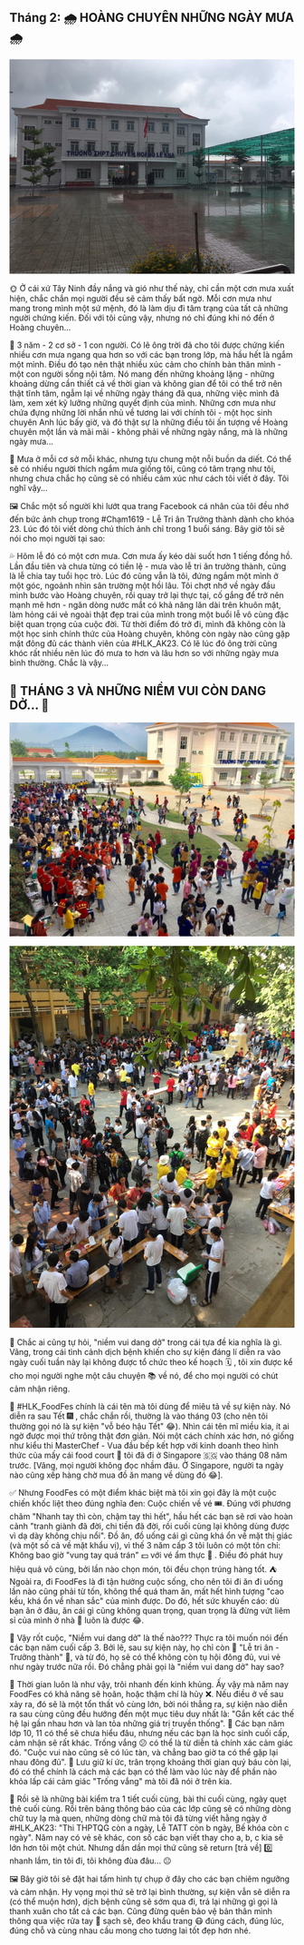 ## Tháng 2: 🌧 HOÀNG CHUYÊN NHỮNG NGÀY MƯA 🌧

![HLK_MyYouth](../../../../public/images/posts/2020/02-23-HLK_MyYouth-04/HLK1.jpg)

🌞 Ở cái xứ Tây Ninh đầy nắng và gió như thế này, chỉ cần một cơn mưa xuất hiện, chắc chắn mọi người đều sẽ cảm thấy bất ngờ. Mỗi cơn mưa như mang trong mình một sứ mệnh, đó là làm dịu đi tâm trạng của tất cả những người chứng kiến. Đối với tôi cũng vậy, nhưng nó chỉ đúng khi nó đến ở Hoàng chuyên...

🏫 3 năm - 2 cơ sở - 1 con người. Có lẽ ông trời đã cho tôi được chứng kiến nhiều cơn mưa ngang qua hơn so với các bạn trong lớp, mà hầu hết là ngắm một mình. Điều đó tạo nên thật nhiều xúc cảm cho chính bản thân mình - một con người sống nội tâm. Nó mang đến những khoảng lặng - những khoảng dừng cần thiết cả về thời gian và không gian để tôi có thể trở nên thật tĩnh tâm, ngẫm lại về những ngày tháng đã qua, những việc mình đã làm, xem xét kỹ lưỡng những quyết định của mình. Những cơn mưa như chứa đựng những lời nhắn nhủ về tương lai với chính tôi - một học sinh chuyên Anh lúc bấy giờ, và đó thật sự là những điều tôi ấn tượng về Hoàng chuyên một lần và mãi mãi - không phải về những ngày nắng, mà là những ngày mưa...

🎋 Mưa ở mỗi cơ sở mỗi khác, nhưng tựu chung một nỗi buồn da diết. Có thể sẽ có nhiều người thích ngắm mưa giống tôi, cũng có tâm trạng như tôi, nhưng chưa chắc họ cũng sẽ có nhiều cảm xúc như cách tôi viết ở đây. Tôi nghĩ vậy...

🖼 Chắc một số người khi lướt qua trang Facebook cá nhân của tôi đều nhớ đến bức ảnh chụp trong #Chạm1619 - Lễ Tri ân Trưởng thành dành cho khóa 23. Lúc đó tôi viết dòng chú thích ảnh chỉ trong 1 buổi sáng. Bây giờ tôi sẽ nói cho mọi người tại sao:

💦 Hôm lễ đó có một cơn mưa. Cơn mưa ấy kéo dài suốt hơn 1 tiếng đồng hồ. Lần đầu tiên và chưa từng có tiền lệ - mưa vào lễ tri ân trưởng thành, cũng là lễ chia tay tuổi học trò. Lúc đó cũng vẫn là tôi, đứng ngắm một mình ở một góc, ngoảnh nhìn sân trường một hồi lâu. Tôi chợt nhớ về ngày đầu mình bước vào Hoàng chuyên, rồi quay trở lại thực tại, cố gắng để trở nên mạnh mẽ hơn - ngăn dòng nước mắt có khả năng lăn dài trên khuôn mặt, làm hỏng cái vẻ ngoài thật đẹp trai của mình trong một buổi lễ vô cùng đặc biệt quan trọng của cuộc đời. Từ thời điểm đó trở đi, mình đã không còn là một học sinh chính thức của Hoàng chuyên, không còn ngày nào cũng gặp mặt đông đủ các thành viên của #HLK_AK23. Có lẽ lúc đó ông trời cũng khóc rất nhiều nên lúc đó mưa to hơn và lâu hơn so với những ngày mưa bình thường. Chắc là vậy...

## 🍰 THÁNG 3 VÀ NHỮNG NIỀM VUI CÒN DANG DỞ... 🍧

![HLK_MyYouth 2](../../../../public/images/posts/2020/02-23-HLK_MyYouth-04/HLK2.jpg)

![HLK_MyYouth 3](../../../../public/images/posts/2020/02-23-HLK_MyYouth-04/HLK3.jpg)

🤔 Chắc ai cũng tự hỏi, "niềm vui dang dở" trong cái tựa đề kia nghĩa là gì. Vâng, trong cái tình cảnh dịch bệnh khiến cho sự kiện đáng lí diễn ra vào ngày cuối tuần này lại không được tổ chức theo kế hoạch 🗓 , tôi xin được kể cho mọi người nghe một câu chuyện 📚 về nó, để cho mọi người có chút cảm nhận riêng.

🍊 #HLK_FoodFes chính là cái tên mà tôi dùng để miêu tả về sự kiện này. Nó diễn ra sau Tết 🎆 , chắc chắn rồi, thường là vào tháng 03 (cho nên tôi thường gọi nó là sự kiện "vỗ béo hậu Tết" 😂). Nhìn cái tên mĩ miều kia, ít ai ngờ được mọi thứ trông thật đơn giản. Nói một cách chính xác hơn, nó giống như kiểu thi MasterChef - Vua đầu bếp kết hợp với kinh doanh theo hình thức của mấy cái food court 🏢 tôi đã đi ở Singapore 🇸🇬 vào tháng 08 năm trước. [Vâng, mọi người không đọc nhầm đâu. Ở Singapore, người ta ngày nào cũng xếp hàng chờ mua đồ ăn mang về dùng đó 😂].

✅ Nhưng FoodFes có một điểm khác biệt mà tôi xin gọi đây là một cuộc chiến khốc liệt theo đúng nghĩa đen: Cuộc chiến về vé 🎟. Đúng với phương châm "Nhanh tay thì còn, chậm tay thì hết", hầu hết các bạn sẽ rơi vào hoàn cảnh "tranh giành đã đời, chi tiền đã đời, rồi cuối cùng lại không dùng được vì dạ dày không chịu nổi". Đồ ăn, đồ uống cái gì cũng khá ổn về mặt thị giác (và một số cả về mặt khẩu vị), vì thế 3 năm cấp 3 tôi luôn có một tôn chỉ: Không bao giờ "vung tay quá trán" 💵 với vé ẩm thực 🎫 . Điều đó phát huy hiệu quả vô cùng, bởi lần nào chọn món, tôi đều chọn trúng hàng tốt. ⛺ Ngoài ra, đi FoodFes là đi tận hưởng cuộc sống, cho nên tôi đi ăn đi uống lần nào cũng phải từ tốn, không thể quá tham ăn, mất hết hình tượng "cao kều, khá ổn về nhan sắc" của mình được. Do đó, hết sức khuyến cáo: dù bạn ăn ở đâu, ăn cái gì cũng không quan trọng, quan trọng là đừng vứt liêm sỉ của mình ở nhà 🏡 luôn là được 😂.

📝 Vậy rốt cuộc, "Niềm vui dang dở" là thế nào??? Thực ra tôi muốn nói đến các bạn năm cuối cấp 3. Bởi lẽ, sau sự kiện này, họ chỉ còn 🌼 "Lễ tri ân - Trưởng thành" 🌸, và từ đó, họ sẽ có thể không còn tụ hội đông đủ, vui vẻ như ngày trước nữa rồi. Đó chẳng phải gọi là "niềm vui dang dở" hay sao?

🌺 Thời gian luôn là như vậy, trôi nhanh đến kinh khủng. Ấy vậy mà năm nay FoodFes có khả năng sẽ hoãn, hoặc thậm chí là hủy ❌. Nếu điều ở vế sau xảy ra, đó sẽ là một tổn thất vô cùng lớn, bởi nói thẳng ra, sự kiện nào diễn ra sau cùng cũng đều hướng đến một mục tiêu duy nhất là: "Gắn kết các thế hệ lại gần nhau hơn và lan tỏa những giá trị truyền thống". 🏫 Các bạn năm lớp 10, 11 có thể sẽ chưa hiểu đâu, nhưng nếu các bạn là học sinh cuối cấp, cảm nhận sẽ rất khác. Trống vắng 😕 có thể là từ diễn tả chính xác cảm giác đó. "Cuộc vui nào cũng sẽ có lúc tàn, và chẳng bao giờ ta có thể gặp lại nhau đông đủ". 🧠 Lưu giữ kí ức, trân trọng khoảng thời gian quý báu còn lại, đó có thể chính là cách mà các bạn có thể làm vào lúc này để phần nào khỏa lấp cái cảm giác "Trống vắng" mà tôi đã nói ở trên kia.

📆 Rồi sẽ là những bài kiểm tra 1 tiết cuối cùng, bài thi cuối cùng, ngày quẹt thẻ cuối cùng. Rồi trên bảng thông báo của các lớp cũng sẽ có những dòng chữ tuy lạ mà quen, những dòng chữ mà tôi đã từng viết hằng ngày ở #HLK_AK23: "Thi THPTQG còn a ngày, Lễ TATT còn b ngày, Bế khóa còn c ngày". Năm nay có vẻ sẽ khác, con số các bạn viết thay cho a, b, c kia sẽ lớn hơn tôi một chút. Nhưng dần dần mọi thứ cũng sẽ return [trả về] 0️⃣ nhanh lắm, tin tôi đi, tôi không đùa đâu... 😐

🖼 Bây giờ tôi sẽ đặt hai tấm hình tự chụp ở đây cho các bạn chiêm ngưỡng và cảm nhận. Hy vọng mọi thứ sẽ trở lại bình thường, sự kiện vẫn sẽ diễn ra (có thể muộn hơn), dịch bệnh cũng sẽ sớm qua đi, trả lại những gì gọi là thanh xuân cho tất cả các bạn. Cũng đừng quên bảo vệ bản thân mình thông qua việc rửa tay 🤲 sạch sẽ, đeo khẩu trang 😷 đúng cách, đúng lúc, đúng chỗ và cùng nhau cầu mong cho tương lai tốt đẹp hơn nhé.
